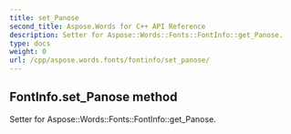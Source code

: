 ```yaml
---
title: set_Panose
second_title: Aspose.Words for C++ API Reference
description: Setter for Aspose::Words::Fonts::FontInfo::get_Panose. 
type: docs
weight: 0
url: /cpp/aspose.words.fonts/fontinfo/set_panose/
---
```

## FontInfo.set_Panose method


Setter for Aspose::Words::Fonts::FontInfo::get_Panose. 

